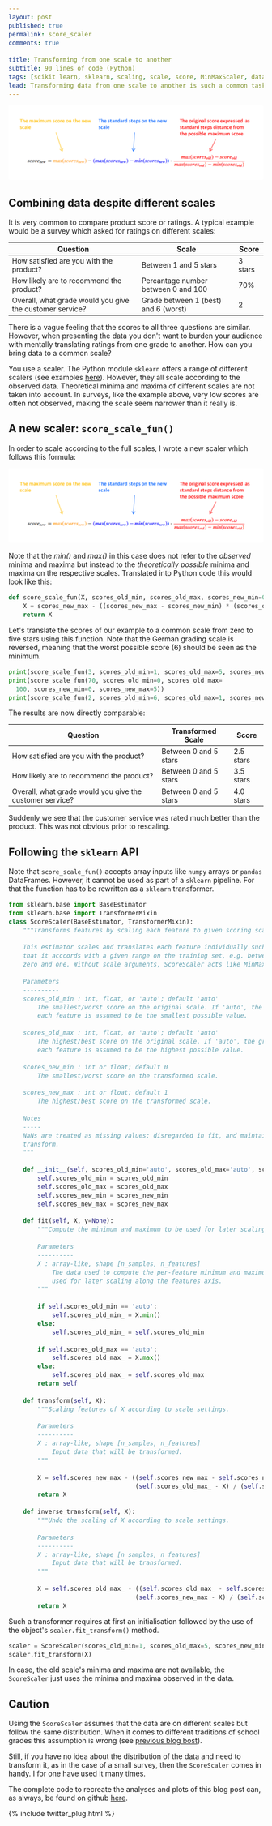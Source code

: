 ```yaml
---
layout: post
published: true
permalink: score_scaler
comments: true

title: Transforming from one scale to another
subtitle: 90 lines of code (Python)
tags: [scikit learn, sklearn, scaling, scale, score, MinMaxScaler, data science, python]
lead: Transforming data from one scale to another is such a common task as a data scientist. This blog post goes beyond the options found in sklearn. I have always missed one particular scaler, so in this blog post I write it myself: the ScoreScaler.
---
```


![Formula of ScoreScaler](https://raw.githubusercontent.com/rikunert/unitsscaler/master/formula_pic.png "Formula of ScoreScaler")

<!--excerpt-->

## Combining data despite different scales

It is very common to compare product score or ratings.
A typical example would be a survey which asked for ratings on different scales:

Question | Scale | Score
--- | --- | ---
How satisfied are you with the product? | Between 1 and 5 stars | 3 stars
How likely are to recommend the product? | Percantage number between 0 and 100 | 70%
Overall, what grade would you give the customer service? | Grade between 1 (best) and 6 (worst) | 2

There is a vague feeling that the scores to all three questions are similar. However, when presenting the data you don't want to burden your audience with mentally translating ratings from one grade to another. How can you bring data to a common scale?

You use a scaler. The Python module `sklearn` offers a range of different scalers (see examples [here](https://scikit-learn.org/stable/auto_examples/preprocessing/plot_all_scaling.html)).
However, they all scale according to the observed data. Theoretical minima and maxima of different scales are not taken into account. In surveys, like the example above, very low scores are often not observed, making the scale seem narrower than it really is.

## A new scaler: `score_scale_fun()`

In order to scale according to the full scales, I wrote a new scaler which follows this formula:

![Formula of ScoreScaler](https://raw.githubusercontent.com/rikunert/unitsscaler/master/formula_pic.png "Formula of ScoreScaler")

Note that the _min()_ and _max()_ in this case does not refer to the _observed_ minima and maxima but instead to the _theoretically possible_ minima and maxima on the respective scales. Translated into Python code this would look like this:

```python
def score_scale_fun(X, scores_old_min, scores_old_max, scores_new_min=0, scores_new_max=1):
    X = scores_new_max - ((scores_new_max - scores_new_min) * (scores_old_max - X) / (scores_old_max - scores_old_min))
    return X
```

Let's translate the scores of our example to a common scale from zero to five stars using this function. Note that the German grading scale is reversed, meaning that the worst possible score (6) should be seen as the minimum.

```python
print(score_scale_fun(3, scores_old_min=1, scores_old_max=5, scores_new_min=0, scores_new_max=5))
print(score_scale_fun(70, scores_old_min=0, scores_old_max=
  100, scores_new_min=0, scores_new_max=5))
print(score_scale_fun(2, scores_old_min=6, scores_old_max=1, scores_new_min=0, scores_new_max=5))
```

The results are now directly comparable:

Question | Transformed Scale | Score
--- | --- | ---
How satisfied are you with the product? | Between 0 and 5 stars | 2.5 stars
How likely are to recommend the product? | Between 0 and 5 stars | 3.5 stars
Overall, what grade would you give the customer service? | Between 0 and 5 stars | 4.0 stars

Suddenly we see that the customer service was rated much better than the product.
This was not obvious prior to rescaling.

## Following the `sklearn` API

Note that `score_scale_fun()` accepts array inputs like `numpy` arrays or `pandas` DataFrames.
However, it cannot be used as part of a `sklearn` pipeline. For that the function has to be rewritten as a `sklearn` transformer.

```python
from sklearn.base import BaseEstimator
from sklearn.base import TransformerMixin
class ScoreScaler(BaseEstimator, TransformerMixin):
    """Transforms features by scaling each feature to given scoring scale.

    This estimator scales and translates each feature individually such
    that it acccords with a given range on the training set, e.g. between
    zero and one. Without scale arguments, ScoreScaler acts like MinMaxScaler.

    Parameters
    ----------
    scores_old_min : int, float, or 'auto'; default 'auto'
        The smallest/worst score on the original scale. If 'auto', the smallest value of
        each feature is assumed to be the smallest possible value.

    scores_old_max : int, float, or 'auto'; default 'auto'
        The highest/best score on the original scale. If 'auto', the greatest value of
        each feature is assumed to be the highest possible value.

    scores_new_min : int or float; default 0
        The smallest/worst score on the transformed scale.

    scores_new_max : int or float; default 1
        The highest/best score on the transformed scale.

    Notes
    -----
    NaNs are treated as missing values: disregarded in fit, and maintained in
    transform.
    """

    def __init__(self, scores_old_min='auto', scores_old_max='auto', scores_new_min=0, scores_new_max=1):
        self.scores_old_min = scores_old_min
        self.scores_old_max = scores_old_max
        self.scores_new_min = scores_new_min
        self.scores_new_max = scores_new_max

    def fit(self, X, y=None):
        """Compute the minimum and maximum to be used for later scaling, if no score range is given.

        Parameters
        ----------
        X : array-like, shape [n_samples, n_features]
            The data used to compute the per-feature minimum and maximum
            used for later scaling along the features axis.
        """

        if self.scores_old_min == 'auto':
            self.scores_old_min_ = X.min()
        else:
            self.scores_old_min_ = self.scores_old_min

        if self.scores_old_max == 'auto':
            self.scores_old_max_ = X.max()
        else:
            self.scores_old_max_ = self.scores_old_max
        return self

    def transform(self, X):
        """Scaling features of X according to scale settings.

        Parameters
        ----------
        X : array-like, shape [n_samples, n_features]
            Input data that will be transformed.
        """

        X = self.scores_new_max - ((self.scores_new_max - self.scores_new_min) *
                                   (self.scores_old_max_ - X) / (self.scores_old_max_ - self.scores_old_min_))
        return X

    def inverse_transform(self, X):
        """Undo the scaling of X according to scale settings.

        Parameters
        ----------
        X : array-like, shape [n_samples, n_features]
            Input data that will be transformed.
        """

        X = self.scores_old_max_ - ((self.scores_old_max_ - self.scores_old_min_) *
                                   (self.scores_new_max - X) / (self.scores_new_max - self.scores_new_min))
        return X
```

Such a transformer requires at first an initialisation followed by the use of the object's `scaler.fit_transform()` method.

```python
scaler = ScoreScaler(scores_old_min=1, scores_old_max=5, scores_new_min=0, scores_new_max=5)
scaler.fit_transform(X)
```

In case, the old scale's minima and maxima are not available, the `ScoreScaler` just uses the minima and maxima observed in the data.

## Caution

Using the `ScoreScaler` assumes that the data are on different scales but follow the same distribution. When it comes to different traditions of school grades this assumption is wrong (see [previous blog bost](http://rikunert.com/grade_discrimination)).

Still, if you have no idea about the distribution of the data and need to transform it, as in the case of a small survey, then the `ScoreScaler` comes in handy. I for one have used it many times.

The complete code to recreate the analyses and plots of this blog post can, as always, be found on github [here](https://github.com/rikunert/unitsscaler).

{% include twitter_plug.html %}
